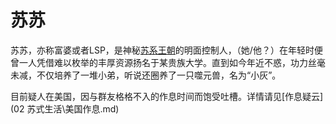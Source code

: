 # 苏苏
苏苏，亦称富婆或者LSP，是神秘[苏系王朝]()的明面控制人，（她/他？）在年轻时便曾一人凭借难以枚举的丰厚资源扬名于某贵族大学。直到如今年近不惑，功力丝毫未减，不仅培养了一堆小弟，听说还圈养了一只噬元兽，名为“小灰”。

目前疑人在美国，因与群友格格不入的作息时间而饱受吐槽。详情请见[作息疑云](02 苏式生活\美国作息.md)